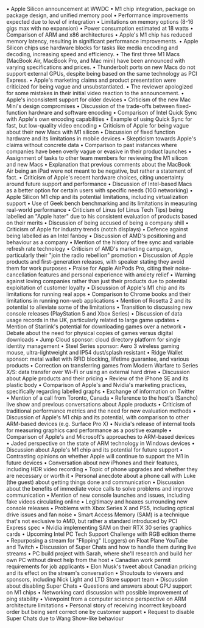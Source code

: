 • Apple Silicon announcement at WWDC
• M1 chip integration, package on package design, and unified memory pool
• Performance improvements expected due to level of integration
• Limitations on memory options (8-16 gigs max with no expansion)
• Power consumption estimated at 18 watts
• Comparison of ARM and x86 architectures
• Apple's M1 chip has reduced memory latency, resulting in significant performance improvements.
• Apple Silicon chips use hardware blocks for tasks like media encoding and decoding, increasing speed and efficiency.
• The first three M1 Macs (MacBook Air, MacBook Pro, and Mac mini) have been announced with varying specifications and prices.
• Thunderbolt ports on new Macs do not support external GPUs, despite being based on the same technology as PCI Express.
• Apple's marketing claims and product presentation were criticized for being vague and unsubstantiated.
• The reviewer apologized for some mistakes in their initial video reaction to the announcement.
• Apple's inconsistent support for older devices
• Criticism of the new Mac Mini's design compromises
• Discussion of the trade-offs between fixed-function hardware and software encoding
• Comparison of Intel Quick Sync with Apple's own encoding capabilities
• Example of using Quick Sync for fast, but low-quality video encoding
• Criticism of Apple for being vague about their new Macs with M1 silicon
• Discussion of fixed function hardware and its limitations in mobile devices
• Skepticism towards Apple's claims without concrete data
• Comparison to past instances where companies have been overly vague or evasive in their product launches
• Assignment of tasks to other team members for reviewing the M1 silicon and new Macs
• Explanation that previous comments about the MacBook Air being an iPad were not meant to be negative, but rather a statement of fact.
• Criticism of Apple's recent hardware choices, citing uncertainty around future support and performance
• Discussion of Intel-based Macs as a better option for certain users with specific needs (10G networking)
• Apple Silicon M1 chip and its potential limitations, including virtualization support
• Use of Geek bench benchmarking and its limitations in measuring real-world performance
• Criticism of Linus (of Linus Tech Tips) being labelled an "Apple hater" due to his consistent evaluation of products based on their merits
• Discussion of being accused of being a company shill
• Criticism of Apple for industry trends (notch displays)
• Defence against being labelled as an Intel fanboy
• Discussion of AMD's positioning and behaviour as a company
• Mention of the history of free sync and variable refresh rate technology
• Criticism of AMD's marketing campaign, particularly their "join the radio rebellion" promotion
• Discussion of Apple products and first-generation releases, with speaker stating they avoid them for work purposes
• Praise for Apple AirPods Pro, citing their noise-cancellation features and personal experience with anxiety relief
• Warning against loving companies rather than just their products due to potential exploitation of customer loyalty
• Discussion of Apple's M1 chip and its limitations for running real apps
• Comparison to Chrome books and their limitations in running non-web applications
• Mention of Rosetta 2 and its potential to alleviate some of the limitations
• Transition to discussing new console releases (PlayStation 5 and Xbox Series)
• Discussion of data usage records in the UK, particularly related to large game updates
• Mention of Starlink's potential for downloading games over a network
• Debate about the need for physical copies of games versus digital downloads
• Jump Cloud sponsor: cloud directory platform for single identity management
• Steel Series sponsor: Aero 3 wireless gaming mouse, ultra-lightweight and IP54 dust/splash resistant
• Ridge Wallet sponsor: metal wallet with RFID blocking, lifetime guarantee, and various products
• Correction on transferring games from Modern Warfare to Series X/S: data transfer over Wi-Fi or using an external hard drive
• Discussion about Apple products and their pricing
• Review of the iPhone SE and its plastic body
• Comparison of Apple's and Nvidia's marketing practices, specifically regarding labelled graphs
• Exchange of information on Twitter
• Mention of a call from Toronto, Canada
• Reference to the host's (Sancho) live show and previous conversations about Apple products
• Criticism of traditional performance metrics and the need for new evaluation methods
• Discussion of Apple's M1 chip and its potential, with comparison to other ARM-based devices (e.g. Surface Pro X)
• Nvidia's release of internal tools for measuring graphics card performance as a positive example
• Comparison of Apple's and Microsoft's approaches to ARM-based devices
• Jaded perspective on the state of ARM technology in Windows devices
• Discussion about Apple's M1 chip and its potential for future support
• Contrasting opinions on whether Apple will continue to support the M1 in future devices
• Conversation about new iPhones and their features, including HDR video recording
• Topic of phone upgrades and whether they are necessary or worth it
• Personal anecdote about a phone call with Luke (the guest) about getting things done and communication
• Discussion about the benefits of immediate voice calls to solve problems and improve communication
• Mention of new console launches and issues, including fake videos circulating online
• Legitimacy and hoaxes surrounding new console releases
• Problems with Xbox Series X and PS5, including optical drive issues and fan noise
• Smart Access Memory (SAM) is a technique that's not exclusive to AMD, but rather a standard introduced by PCI Express spec
• Nvidia implementing SAM on their RTX 30 series graphics cards
• Upcoming Intel PC Tech Support Challenge with RGB edition theme
• Repurposing a stream for "Flipping" (Loggers) on Float Plane YouTube and Twitch
• Discussion of Super Chats and how to handle them during live streams
• PC build project with Sarah, where she'll research and build her own PC without direct help from the host
• Canadian work permit requirements for job applicants
• Elon Musk's tweet about Canadian pricing and its effect on the stream's conversation
• Shoutouts to viewers and sponsors, including Nick Light and LTD Store support team
• Discussion about disabling Super Chats
• Questions and answers about GPU support on M1 chips
• Networking card discussion with possible improvement of ping stability
• Viewpoint from a computer science perspective on ARM architecture limitations
• Personal story of receiving incorrect keyboard order but being sent correct one by customer support
• Request to disable Super Chats due to Wang Show-like behaviour